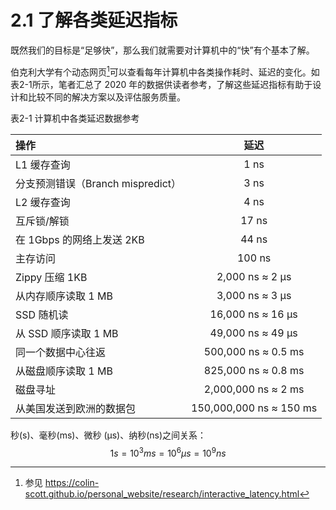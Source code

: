 # 2.1 了解各类延迟指标

既然我们的目标是“足够快”，那么我们就需要对计算机中的“快”有个基本了解。

伯克利大学有个动态网页[^1]可以查看每年计算机中各类操作耗时、延迟的变化。如表2-1所示，笔者汇总了 2020 年的数据供读者参考，了解这些延迟指标有助于设计和比较不同的解决方案以及评估服务质量。

<p>表2-1 计算机中各类延迟数据参考</p>

操作|延迟
:---|:--:|
L1 缓存查询| 1 ns
分支预测错误（Branch mispredict）| 3 ns
L2 缓存查询 | 4 ns
互斥锁/解锁 | 17 ns
在 1Gbps 的网络上发送 2KB | 44 ns
主存访问 | 100 ns
Zippy 压缩 1KB | 2,000 ns ≈ 2 μs
从内存顺序读取 1 MB | 3,000 ns ≈ 3 μs
SSD 随机读 | 16,000 ns  ≈ 16 μs
从 SSD 顺序读取 1 MB | 49,000 ns  ≈ 49 μs
同一个数据中心往返 | 500,000 ns  ≈ 0.5 ms
从磁盘顺序读取 1 MB | 825,000 ns  ≈ 0.8 ms
磁盘寻址 | 2,000,000 ns ≈ 2 ms
从美国发送到欧洲的数据包 | 150,000,000 ns ≈ 150 ms


秒(s)、毫秒(ms)、微秒 (μs)、纳秒(ns)之间关系：
$$
1s = 10{^3}ms=10{^6}μs=10{^9}ns
$$


[^1]: 参见 https://colin-scott.github.io/personal_website/research/interactive_latency.html